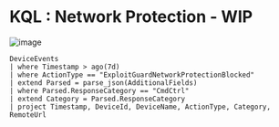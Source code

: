 # KQL : Network Protection - WIP

![image](https://github.com/LearningKijo/KQL/assets/120234772/d7a2c834-3b3e-4337-a694-f61e22889962)

```kql
DeviceEvents
| where Timestamp > ago(7d)
| where ActionType == "ExploitGuardNetworkProtectionBlocked"
| extend Parsed = parse_json(AdditionalFields)
| where Parsed.ResponseCategory == "CmdCtrl"
| extend Category = Parsed.ResponseCategory
| project Timestamp, DeviceId, DeviceName, ActionType, Category, RemoteUrl
```
